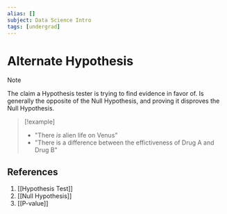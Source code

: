 ```yaml
---
alias: []
subject: Data Science Intro
tags: [undergrad]
---
```

# Alternate Hypothesis

> [!note]
> The claim a Hypothesis tester is trying to find evidence in favor of. Is generally the opposite of the Null Hypothesis, and proving it disproves the Null Hypothesis.

> [!example]
> - "There *is* alien life on Venus"
> - "There is a difference between the effictiveness of Drug A and Drug B"

## References
1. [[Hypothesis Test]]
2. [[Null Hypothesis]]
3. [[P-value]]
